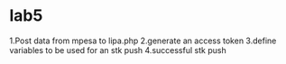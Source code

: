 # lab5
1.Post data from mpesa to lipa.php
2.generate an access token
3.define variables to be used for an stk push
4.successful stk push